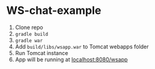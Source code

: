 # WS-chat-example

1. Clone repo
2. `gradle build`
3. `gradle war`
4. Add `build/libs/wsapp.war` to Tomcat webapps folder
5. Run Tomcat instance
6. App will be running at [localhost:8080/wsapp](localhost:8080/wsapp)
